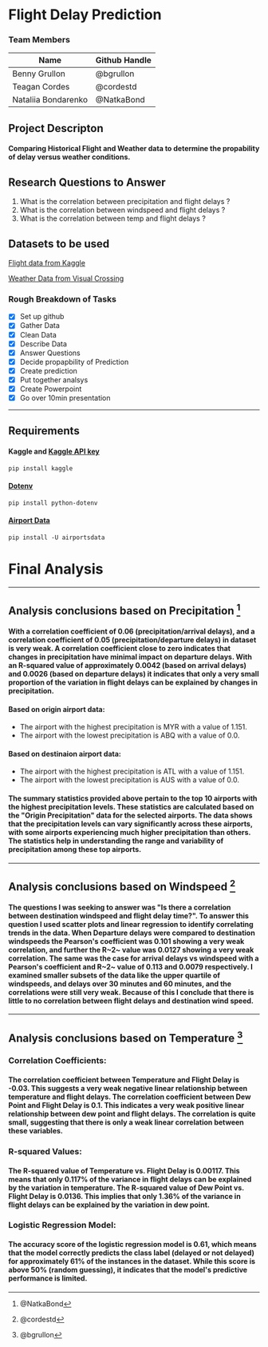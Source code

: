 # Flight Delay Prediction

### Team Members
| Name   | Github Handle   |
|--------|----------------|
| Benny Grullon  | @bgrullon |
| Teagan Cordes  | @cordestd   |
| Nataliia Bondarenko  | @NatkaBond   |

## Project Descripton 
#### Comparing Historical Flight and Weather data to determine the propability of delay versus weather conditions.

## Research Questions to Answer
1. What is the correlation between precipitation and flight delays ?
2. What is the correlation between windspeed and flight delays ?
3. What is the correlation between temp and flight delays ? 

## Datasets to be used
[Flight data from Kaggle](https://www.kaggle.com/datasets/yuanyuwendymu/airline-delay-and-cancellation-data-2009-2018)

[Weather Data from Visual Crossing](https://www.visualcrossing.com/)

### Rough Breakdown of Tasks
- [x] Set up github
- [x] Gather Data
- [x] Clean Data
- [x] Describe Data
- [x] Answer Questions
- [x] Decide propapbility of Prediction
- [x] Create prediction
- [x] Put together analsys
- [x] Create Powerpoint
- [x] Go over 10min presentation

---

## Requirements
#### Kaggle and [Kaggle API key](https://www.kaggle.com/)
`pip install kaggle`
#### [Dotenv](https://pypi.org/project/python-dotenv/)
`pip install python-dotenv`
#### [Airport Data](https://pypi.org/project/airportsdata/)
`pip install -U airportsdata`

# Final Analysis
---

## Analysis conclusions based on Precipitation [^1]
[^1]: @NatkaBond


#### With a correlation coefficient of 0.06 (precipitation/arrival delays), and a correlation coefficient of 0.05 (precipitation/departure delays) in dataset is very weak. A correlation coefficient close to zero indicates that changes in precipitation have minimal impact on departure delays. With an R-squared value of approximately 0.0042 (based on arrival delays) and 0.0026 (based on departure delays) it indicates that only a very small proportion of the variation in flight delays can be explained by changes in precipitation. 
#### Based on origin airport data:
- The airport with the highest precipitation is MYR with a value of 1.151.
- The airport with the lowest precipitation is ABQ with a value of 0.0.
#### Based on destinaion airport data:
- The airport with the highest precipitation is ATL with a value of 1.151.
- The airport with the lowest precipitation is AUS with a value of 0.0.
#### The summary statistics provided above pertain to the top 10 airports with the highest precipitation levels. These statistics are calculated based on the "Origin Precipitation" data for the selected airports. The data shows that the precipitation levels can vary significantly across these airports, with some airports experiencing much higher precipitation than others. The statistics help in understanding the range and variability of precipitation among these top airports.
---------

## Analysis conclusions based on Windspeed [^2]
 [^2]: @cordestd 

#### The questions I was seeking to answer was "Is there a correlation between destination windspeed and flight delay time?". To answer this question I used scatter plots and linear regression to identify correlating trends in the data. When Departure delays were compared to destination windspeeds the Pearson's coefficient was 0.101 showing a very weak correlation, and further the R~2~ value was 0.0127 showing a very weak correlation. The same was the case for arrival delays vs windspeed with a Pearson's coefficient and R~2~ value of 0.113 and 0.0079 respectively. I examined smaller subsets of the data like the upper quartile of windspeeds, and delays over 30 minutes and 60  minutes, and the correlations were still very weak. Because of this I conclude that there is little to no correlation between flight delays and destination wind speed.
----------

## Analysis conclusions based on Temperature [^3]
[^3]: @bgrullon

### Correlation Coefficients:
#### The correlation coefficient between Temperature and Flight Delay is -0.03. This suggests a very weak negative linear relationship between temperature and flight delays. The correlation coefficient between Dew Point and Flight Delay is 0.1. This indicates a very weak positive linear relationship between dew point and flight delays. The correlation is quite small, suggesting that there is only a weak linear correlation between these variables.
### R-squared Values:
#### The R-squared value of Temperature vs. Flight Delay is 0.00117. This means that only 0.117% of the variance in flight delays can be explained by the variation in temperature. The R-squared value of Dew Point vs. Flight Delay is 0.0136. This implies that only 1.36% of the variance in flight delays can be explained by the variation in dew point.
### Logistic Regression Model:
#### The accuracy score of the logistic regression model is 0.61, which means that the model correctly predicts the class label (delayed or not delayed) for approximately 61% of the instances in the dataset. While this score is above 50% (random guessing), it indicates that the model's predictive performance is limited.